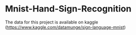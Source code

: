 # Mnist-Hand-Sign-Recognition

The data for this project is available on kaggle (https://www.kaggle.com/datamunge/sign-language-mnist)

